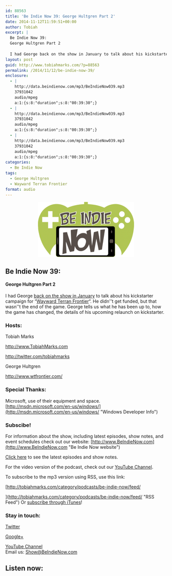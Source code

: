 ```yaml
---
id: 88563
title: 'Be Indie Now 39: George Hultgren Part 2'
date: 2014-11-12T11:59:51+00:00
author: Tobiah
excerpt: |
  Be Indie Now 39:
  George Hultgren Part 2
  
  I had George back on the show in January to talk about his kickstarter campaign for “Wayward Terran Frontier“. He didn't get funded, but that wasn't the end of the game. George tells us what he has been up to, how the game has changed, the details of his upcoming relaunch on kickstarter.
layout: post
guid: http://www.tobiahmarks.com/?p=88563
permalink: /2014/11/12/be-indie-now-39/
enclosure:
  - |
    http://data.beindienow.com/mp3/BeIndieNow039.mp3
    37931042
    audio/mpeg
    a:1:{s:8:"duration";s:8:"00:39:30";}
  - |
    http://data.beindienow.com/mp3/BeIndieNow039.mp3
    37931042
    audio/mpeg
    a:1:{s:8:"duration";s:8:"00:39:30";}
  - |
    http://data.beindienow.com/mp3/BeIndieNow039.mp3
    37931042
    audio/mpeg
    a:1:{s:8:"duration";s:8:"00:39:30";}
categories:
  - Be Indie Now
tags:
  - George Hultgren
  - Wayward Terran Frontier
format: audio
---
```

<p style="text-align: center;">
  <img class="aligncenter" src="/assets/2013/10/BeIndyNowLogo-512h-300x173.png?resize=300%2C172" alt="Be Indie Now 39" width="300" height="172" data-recalc-dims="1" />
</p>

## Be Indie Now 39:

#### George Hultgren Part 2

I had George [back on the show in January](http://www.tobiahmarks.com/2014/01/be-indie-now-episode-11/) to talk about his kickstarter campaign for “<a title="WTFrontier website" href="http://www.wtfrontier.com/" target="_blank">Wayward Terran Frontier</a>“. He didn''t get funded, but that wasn''t the end of the game. George tells us what he has been up to, how the game has changed, the details of his upcoming relaunch on kickstarter.

<!--more-->

### Hosts:

Tobiah Marks
  
<a href="http://www.TobiahMarks.com" target="_blank">http://www.TobiahMarks.com</a>
  
<a title="Tobiah Twitter" href="http://twitter.com/tobiahmarks" target="_blank">http://twitter.com/tobiahmarks</a>

George Hultgren
  
<a title="Wayward Terran Frontier Website" href="http://www.wtfrontier.com/" target="_blank">http://www.wtfrontier.com/</a>

### Special Thanks:

Microsoft, use of their equipment and space. [http://msdn.microsoft.com/en-us/windows/](http://msdn.microsoft.com/en-us/windows/ "Windows Developer Info")

### Subscibe!

For information about the show, including latest episodes, show notes, and event schedules check out our website: [http://www.BeIndieNow.com](http://www.BeIndieNow.com "Be Indie Now website")

[Click here](http://tobiahmarks.com/category/podcasts/be-indie-now/ "Be Indie Now episodes and show notes") to see the latest episodes and show notes.

For the video version of the podcast, check out our <a title="YouTube" href="http://www.youtube.com/channel/UCW6QQfnk1In7woq619zgD0g" target="_blank">YouTube Channel</a>.

To subscribe to the mp3 version using RSS, use this link:
  
[http://tobiahmarks.com/category/podcasts/be-indie-now/feed/
  
](http://tobiahmarks.com/category/podcasts/be-indie-now/feed/ "RSS Feed") Or <a title="iTunes" href="https://itunes.apple.com/us/podcast/be-indie-now/id734501818 " target="_blank">subscribe through iTunes</a>!

### Stay in touch:

<a title="Twitter" href="http://twitter.com/BeIndieNow" target="_blank">Twitter</a>
  
<a href="https://plus.google.com/105885018850238693949" target="_blank" rel="publisher">Google+</a>
  
<a title="YouTube" href="http://www.youtube.com/channel/UCW6QQfnk1In7woq619zgD0g" target="_blank">YouTube Channel<br /> </a>Email us: <Show@BeIndieNow.com>

## Listen now: